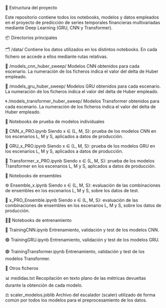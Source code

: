 📁 Estructura del proyecto

Este repositorio contiene todos los notebooks, modelos y datos empleados en el proyecto de predicción de series temporales financieras multivariadas mediante Deep Learning (GRU, CNN y Transformer).

📦 Directorios principales

🗂️ /data/
Contiene los datos utilizados en los distintos notebooks.
En cada fichero se accede a ellos mediante rutas relativas.

🧱 /models_cnn_huber_sweep/
Modelos CNN obtenidos para cada escenario.
La numeración de los ficheros indica el valor del delta de Huber empleado.

🔷 /models_gru_huber_sweep/
Modelos GRU obtenidos para cada escenario.
La numeración de los ficheros indica el valor del delta de Huber empleado.

🌀 /models_transformer_huber_sweep/
Modelos Transformer obtenidos para cada escenario.
La numeración de los ficheros indica el valor del delta de Huber empleado.

🧠 Notebooks de prueba de modelos individuales

📘 CNN_x_PRO.ipynb
Siendo x ∈ {L, M, S}: prueba de los modelos CNN en los escenarios L, M y S, aplicados a datos de producción.

📙 GRU_x_PRO.ipynb
Siendo x ∈ {L, M, S}: prueba de los modelos GRU en los escenarios L, M y S, aplicados a datos de producción.

📗 Transformer_x_PRO.ipynb
Siendo x ∈ {L, M, S}: prueba de los modelos Transformer en los escenarios L, M y S, aplicados a datos de producción.

🤝 Notebooks de ensembles

⚙️ Ensemble_x.ipynb
Siendo x ∈ {L, M, S}: evaluación de las combinaciones de ensembles en los escenarios L, M y S, sobre los datos de test.

🧩 x_PRO_Ensemble.ipynb
Siendo x ∈ {L, M, S}: evaluación de las combinaciones de ensembles en los escenarios L, M y S, sobre los datos de producción.

🏋️‍♂️ Notebooks de entrenamiento

🔵 TrainingCNN.ipynb
Entrenamiento, validación y test de los modelos CNN.

🟢 TrainingGRU.ipynb
Entrenamiento, validación y test de los modelos GRU.

🟣 TrainingTransformer.ipynb
Entrenamiento, validación y test de los modelos Transformer.

📄 Otros ficheros

📊 medidas.txt
Recopilación en texto plano de las métricas devueltas durante la obtención de cada modelo.

⚖️ scaler_modelos.joblib
Archivo del escalador (scaler) utilizado de forma común por todos los modelos para el preprocesamiento de los datos.
